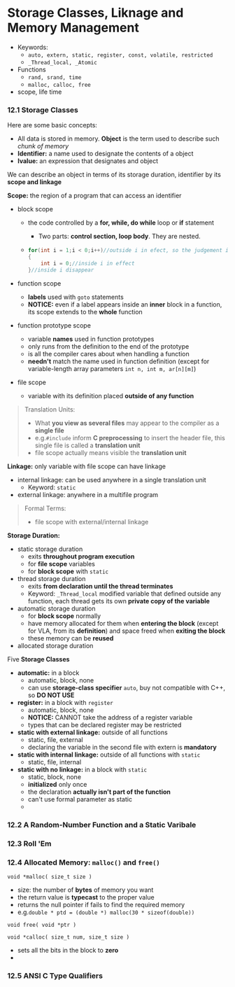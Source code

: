 # Storage Classes, Liknage and Memory Management

* Keywords: 
  * `auto, extern, static, register, const, volatile, restricted`
  * `_Thread_local, _Atomic`
* Functions
  * `rand, srand, time`
  * `malloc, calloc, free`
* scope, life time

### 12.1 Storage Classes

Here are some basic concepts:

* All data is stored in memory. **Object** is the term used to describe such *chunk of memory*
* **Identifier:** a name used to designate the contents of a object
* **lvalue:** an expression that designates and object

We can describe an object in terms of its storage duration, identifier by its **scope and linkage**

**Scope:** the region of a program that can access an identifier

* block scope
  
  * the code controlled by a **for, while, do while** loop or **if** statement
  
    * Two parts: **control section, loop body**. They are nested.
  
  * ```C
    for(int i = 1;i < 0;i++)//outside i in efect, so the judgement is based on outside i
    {
        int i = 0;//inside i in effect
    }//inside i disappear
    ```
  
* function scope
  * **labels** used with `goto` statements
  * **NOTICE:** even if a label appears inside an **inner** block in a function, its scope extends to the **whole** function
  
* function prototype scope
  * variable **names** used in function prototypes
  * only runs from the definition to the end of the prototype
  * is all the compiler cares about when handling a function
  * **needn't** match the name used in function definition (except for variable-length array parameters `int n, int m, ar[n][m]`)
  
* file scope
  * variable with its definition placed **outside of any function**

> Translation Units:
>
> * What **you view as several files** may appear to the compiler as a **single file**
> * e.g.`#include` inform **C preprocessing** to insert the header file, this single file is called a **translation unit**
> * file scope actually means visible the **translation unit**

**Linkage:** only variable with file scope can have linkage

* internal linkage: can be used anywhere in a single translation unit
  * Keyword: `static`
* external linkage: anywhere in a multifile program

> Formal Terms:
>
> * file scope with external/internal linkage

**Storage Duration:** 

* static storage duration
  * exits **throughout program execution**
  * for **file scope** variables
  * for **block scope** with `static`
* thread storage duration
  * exits **from declaration until the thread terminates**
  * Keyword: `_Thread_local` modified variable that defined outside any function, each thread gets its own **private copy of the variable**
* automatic storage duration
  * for **block scope** normally
  * have memory allocated for them when **entering the block** (except for VLA, from its **definition**) and space freed when **exiting the block**
  * these memory can be **reused**
* allocated storage duration

Five **Storage Classes**

* **automatic:** in a block
  * automatic, block, none
  * can use **storage-class specifier** `auto`, buy not compatible with C++, so **DO NOT USE**
* **register:** in a block with `register`
  * automatic, block, none
  * **NOTICE:** CANNOT take the address of a register variable
  * types that can be declared register may be restricted
* **static with external linkage:** outside of all functions
  * static, file, external
  * declaring the variable in the second file with extern is **mandatory**
* **static with internal linkage:** outside of all functions with `static`
  * static, file, internal
* **static with no linkage:** in a block with `static`
  * static, block, none
  * **initialized** only once
  * the declaration **actually isn't part of the function**
  * can't use formal parameter as static
  * 

### 12.2 A Random-Number Function and a Static Varibale

### 12.3 Roll 'Em

### 12.4 Allocated Memory: `malloc()` and `free()`

`void *malloc( size_t size )`

* size: the number of **bytes** of memory you want
* the return value is **typecast** to the proper value
* returns the null pointer if fails to find the required memory
* e.g.`double * ptd = (double *) malloc(30 * sizeof(double))`

`void free( void *ptr )`



`void *calloc( size_t num, size_t size )`

* sets all the bits in the block to **zero**
* 

### 12.5 ANSI C Type Qualifiers